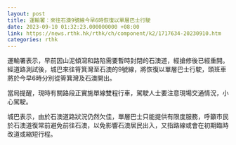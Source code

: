 ```yaml
---
layout: post
title: 運輸署︰來往石澳9號線今早6時恢復以單層巴士行駛
date: 2023-09-10 01:32:23.000000000 +08:00
link: https://news.rthk.hk/rthk/ch/component/k2/1717634-20230910.htm
categories: rthk
---
```


運輸署表示，早前因山泥傾瀉和路陷需要暫時封閉的石澳道，經搶修後已經重開。經道路測試後，城巴來往筲箕灣至石澳的9號線，將恢復以單層巴士行駛，頭班車將於今早6時分別從筲箕灣及石澳開出。

當局提醒，現時有關路段正實施單線雙程行車，駕駛人士要注意現場交通情況，小心駕駛。

城巴表示，由於石澳道路狀況仍然欠佳，單層巴士只能提供有限度服務，呼籲市民於石澳道復常前避免前往石澳，以免影響石澳居民出入，又指路線或會在初期臨時改道或縮短行程。

